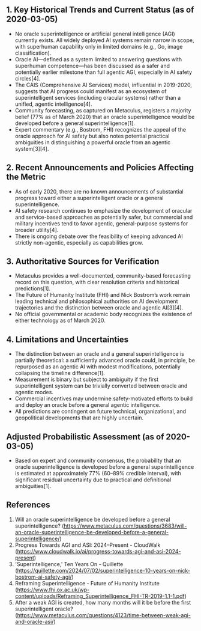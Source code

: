## 1. Key Historical Trends and Current Status (as of 2020-03-05)

- No oracle superintelligence or artificial general intelligence (AGI) currently exists. All widely deployed AI systems remain narrow in scope, with superhuman capability only in limited domains (e.g., Go, image classification).
- Oracle AI—defined as a system limited to answering questions with superhuman competence—has been discussed as a safer and potentially earlier milestone than full agentic AGI, especially in AI safety circles[4].
- The CAIS (Comprehensive AI Services) model, influential in 2019-2020, suggests that AI progress could manifest as an ecosystem of superintelligent services (including oracular systems) rather than a unified, agentic intelligence[4].
- Community forecasting, as captured on Metaculus, registers a majority belief (77% as of March 2020) that an oracle superintelligence would be developed before a general superintelligence[1].
- Expert commentary (e.g., Bostrom, FHI) recognizes the appeal of the oracle approach for AI safety but also notes potential practical ambiguities in distinguishing a powerful oracle from an agentic system[3][4].

## 2. Recent Announcements and Policies Affecting the Metric

- As of early 2020, there are no known announcements of substantial progress toward either a superintelligent oracle or a general superintelligence.
- AI safety research continues to emphasize the development of oracular and service-based approaches as potentially safer, but commercial and military incentives tend to favor agentic, general-purpose systems for broader utility[4].
- There is ongoing debate over the feasibility of keeping advanced AI strictly non-agentic, especially as capabilities grow.

## 3. Authoritative Sources for Verification

- Metaculus provides a well-documented, community-based forecasting record on this question, with clear resolution criteria and historical predictions[1].
- The Future of Humanity Institute (FHI) and Nick Bostrom’s work remain leading technical and philosophical authorities on AI development trajectories and the distinction between oracle and agentic AI[3][4].
- No official governmental or academic body recognizes the existence of either technology as of March 2020.

## 4. Limitations and Uncertainties

- The distinction between an oracle and a general superintelligence is partially theoretical: a sufficiently advanced oracle could, in principle, be repurposed as an agentic AI with modest modifications, potentially collapsing the timeline difference[1].
- Measurement is binary but subject to ambiguity if the first superintelligent system can be trivially converted between oracle and agentic modes.
- Commercial incentives may undermine safety-motivated efforts to build and deploy an oracle before a general agentic intelligence.
- All predictions are contingent on future technical, organizational, and geopolitical developments that are highly uncertain.

## Adjusted Probabilistic Assessment (as of 2020-03-05)

- Based on expert and community consensus, the probability that an oracle superintelligence is developed before a general superintelligence is estimated at approximately 77% (60–89% credible interval), with significant residual uncertainty due to practical and definitional ambiguities[1].

## References

1. Will an oracle superintelligence be developed before a general superintelligence? (https://www.metaculus.com/questions/3683/will-an-oracle-superintelligence-be-developed-before-a-general-superintelligence/)
2. Progress Towards AGI and ASI: 2024–Present - CloudWalk (https://www.cloudwalk.io/ai/progress-towards-agi-and-asi-2024-present)
3. 'Superintelligence,' Ten Years On - Quillette (https://quillette.com/2024/07/02/superintelligence-10-years-on-nick-bostrom-ai-safety-agi/)
4. Reframing Superintelligence - Future of Humanity Institute (https://www.fhi.ox.ac.uk/wp-content/uploads/Reframing_Superintelligence_FHI-TR-2019-1.1-1.pdf)
5. After a weak AGI is created, how many months will it be before the first superintelligent oracle? (https://www.metaculus.com/questions/4123/time-between-weak-agi-and-oracle-asi/)